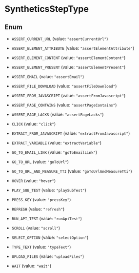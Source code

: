 

# SyntheticsStepType

## Enum


* `ASSERT_CURRENT_URL` (value: `"assertCurrentUrl"`)

* `ASSERT_ELEMENT_ATTRIBUTE` (value: `"assertElementAttribute"`)

* `ASSERT_ELEMENT_CONTENT` (value: `"assertElementContent"`)

* `ASSERT_ELEMENT_PRESENT` (value: `"assertElementPresent"`)

* `ASSERT_EMAIL` (value: `"assertEmail"`)

* `ASSERT_FILE_DOWNLOAD` (value: `"assertFileDownload"`)

* `ASSERT_FROM_JAVASCRIPT` (value: `"assertFromJavascript"`)

* `ASSERT_PAGE_CONTAINS` (value: `"assertPageContains"`)

* `ASSERT_PAGE_LACKS` (value: `"assertPageLacks"`)

* `CLICK` (value: `"click"`)

* `EXTRACT_FROM_JAVASCRIPT` (value: `"extractFromJavascript"`)

* `EXTRACT_VARIABLE` (value: `"extractVariable"`)

* `GO_TO_EMAIL_LINK` (value: `"goToEmailLink"`)

* `GO_TO_URL` (value: `"goToUrl"`)

* `GO_TO_URL_AND_MEASURE_TTI` (value: `"goToUrlAndMeasureTti"`)

* `HOVER` (value: `"hover"`)

* `PLAY_SUB_TEST` (value: `"playSubTest"`)

* `PRESS_KEY` (value: `"pressKey"`)

* `REFRESH` (value: `"refresh"`)

* `RUN_API_TEST` (value: `"runApiTest"`)

* `SCROLL` (value: `"scroll"`)

* `SELECT_OPTION` (value: `"selectOption"`)

* `TYPE_TEXT` (value: `"typeText"`)

* `UPLOAD_FILES` (value: `"uploadFiles"`)

* `WAIT` (value: `"wait"`)



